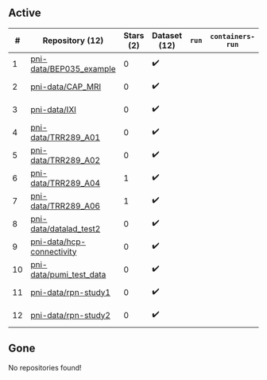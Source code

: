 ## Active
| # | Repository (12) | Stars (2) | Dataset (12) | `run` | `containers-run` | Last Modified |
| --- | --- | --- | --- | --- | --- | --- |
| 1 | [pni-data/BEP035_example](https://github.com/pni-data/BEP035_example) | 0 | :heavy_check_mark: |  |  | 2022-08-29 18:21:40+00:00 |
| 2 | [pni-data/CAP_MRI](https://github.com/pni-data/CAP_MRI) | 0 | :heavy_check_mark: |  |  | 2023-04-07 20:03:12+00:00 |
| 3 | [pni-data/IXI](https://github.com/pni-data/IXI) | 0 | :heavy_check_mark: |  |  | 2022-08-26 14:01:51+00:00 |
| 4 | [pni-data/TRR289_A01](https://github.com/pni-data/TRR289_A01) | 0 | :heavy_check_mark: |  |  | 2025-10-06 18:42:24+00:00 |
| 5 | [pni-data/TRR289_A02](https://github.com/pni-data/TRR289_A02) | 0 | :heavy_check_mark: |  |  | 2024-02-22 09:34:40+00:00 |
| 6 | [pni-data/TRR289_A04](https://github.com/pni-data/TRR289_A04) | 1 | :heavy_check_mark: |  |  | 2025-01-15 22:23:43+00:00 |
| 7 | [pni-data/TRR289_A06](https://github.com/pni-data/TRR289_A06) | 1 | :heavy_check_mark: |  |  | 2025-09-17 07:46:13+00:00 |
| 8 | [pni-data/datalad_test2](https://github.com/pni-data/datalad_test2) | 0 | :heavy_check_mark: |  |  | 2023-11-10 15:35:46+00:00 |
| 9 | [pni-data/hcp-connectivity](https://github.com/pni-data/hcp-connectivity) | 0 | :heavy_check_mark: |  |  | 2022-04-12 09:55:25+00:00 |
| 10 | [pni-data/pumi_test_data](https://github.com/pni-data/pumi_test_data) | 0 | :heavy_check_mark: |  |  | 2022-05-25 14:36:44+00:00 |
| 11 | [pni-data/rpn-study1](https://github.com/pni-data/rpn-study1) | 0 | :heavy_check_mark: |  |  | 2022-08-29 09:01:18+00:00 |
| 12 | [pni-data/rpn-study2](https://github.com/pni-data/rpn-study2) | 0 | :heavy_check_mark: |  |  | 2022-08-29 08:57:53+00:00 |

## Gone
No repositories found!

